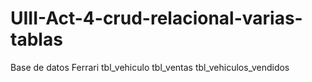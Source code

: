 # UIII-Act-4-crud-relacional-varias-tablas
Base de datos Ferrari tbl_vehiculo tbl_ventas tbl_vehiculos_vendidos
